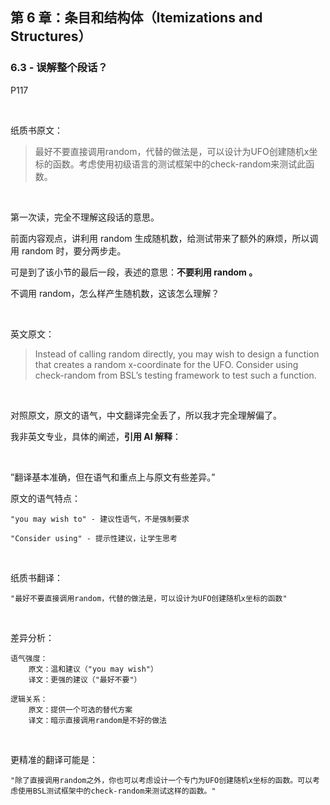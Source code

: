 ## 第 6 章：条目和结构体（Itemizations and Structures）

### 6.3 - 误解整个段话？

P117

<br>

纸质书原文：

>最好不要直接调用random，代替的做法是，可以设计为UFO创建随机x坐标的函数。考虑使用初级语言的测试框架中的check-random来测试此函数。

<br>

第一次读，完全不理解这段话的意思。

前面内容观点，讲利用 random 生成随机数，给测试带来了额外的麻烦，所以调用 random 时，要分两步走。

可是到了该小节的最后一段，表述的意思：**不要利用 random 。**

不调用 random，怎么样产生随机数，这该怎么理解？

<br>

英文原文：
>Instead of calling random directly, you may wish to design a function that creates a random x-coordinate for the UFO. Consider using check-random from BSL’s testing framework to test such a function.

<br>

对照原文，原文的语气，中文翻译完全丢了，所以我才完全理解偏了。

我非英文专业，具体的阐述，**引用 AI 解释**：

<br>

”翻译基本准确，但在语气和重点上与原文有些差异。”

原文的语气特点：

    "you may wish to" - 建议性语气，不是强制要求

    "Consider using" - 提示性建议，让学生思考

<br>

纸质书翻译：

    "最好不要直接调用random，代替的做法是，可以设计为UFO创建随机x坐标的函数"

<br>

差异分析：

    语气强度：
        原文：温和建议（"you may wish"）
        译文：更强的建议（"最好不要"）

    逻辑关系：
        原文：提供一个可选的替代方案
        译文：暗示直接调用random是不好的做法

<br>

更精准的翻译可能是：

    "除了直接调用random之外，你也可以考虑设计一个专门为UFO创建随机x坐标的函数。可以考虑使用BSL测试框架中的check-random来测试这样的函数。"
